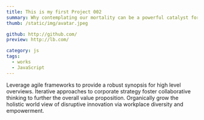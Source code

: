 ```yaml
---
title: This is my first Project 002
summary: Why contemplating our mortality can be a powerful catalyst for change
thumb: /static/img/avatar.jpeg

github: http://github.com/
preview: http://lb.com/

category: js
tags:
  - works
  - JavaScript
---
```

Leverage agile frameworks to provide a robust synopsis for high level overviews. Iterative approaches to corporate strategy foster collaborative thinking to further the overall value proposition. Organically grow the holistic world view of disruptive innovation via workplace diversity and empowerment.

